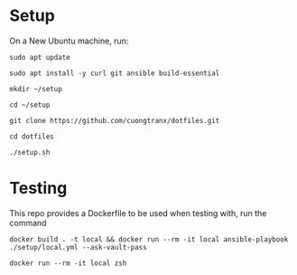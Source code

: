 # Setup

On a New Ubuntu machine, run:

```
sudo apt update

sudo apt install -y curl git ansible build-essential

mkdir ~/setup

cd ~/setup

git clone https://github.com/cuongtranx/dotfiles.git

cd dotfiles

./setup.sh
```

# Testing

This repo provides a Dockerfile to be used when testing with, run the command

```
docker build . -t local && docker run --rm -it local ansible-playbook ./setup/local.yml --ask-vault-pass

docker run --rm -it local zsh
```
